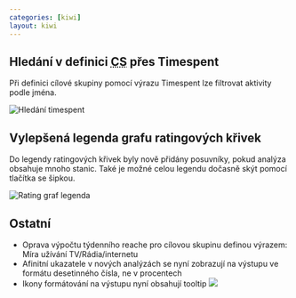 ```yaml
---
categories: [kiwi]
layout: kiwi
---
```


## Hledání v definici <abbr title="cílová skupina">CS</abbr> přes Timespent

Při definici cílové skupiny pomocí výrazu Timespent lze filtrovat aktivity podle jména.

![Hledání timespent]({{site.url}}/data/hledani_timespent.png "Hledání timespent")

## Vylepšená legenda grafu ratingových křivek

Do legendy ratingových křivek byly nově přidány posuvníky, pokud analýza obsahuje mnoho stanic. Také je možné celou legendu dočasně skýt pomocí tlačítka se šipkou.

![Rating graf legenda]({{site.url}}/data/rating_graf_legenda.png "Rating graf legenda")

## Ostatní
<ul>
	<li>
		Oprava výpočtu týdenního reache pro cílovou skupinu definou výrazem: Míra užívání TV/Rádia/internetu
	</li>
	<li>
		Afinitní ukazatele v nových analýzách se nyní zobrazují na výstupu ve formátu desetinného čísla, ne v procentech
	</li>
	<li>
		Ikony formátování na výstupu nyní obsahují tooltip <img src="{{site.url}}/data/vystup_ikony_tooltip.png">
	</li>
</ul>
